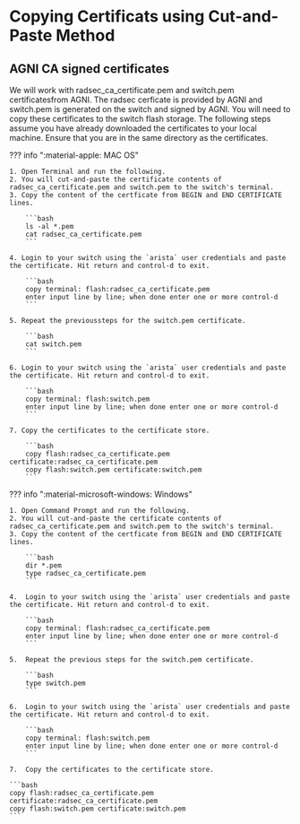 # Copying Certificats using Cut-and-Paste Method

## AGNI CA signed certificates

We will work with radsec_ca_certificate.pem and switch.pem certificatesfrom AGNI.  The radsec cerficate is provided by AGNI and switch.pem is generated on the switch and signed by AGNI.  You will need to copy these certificates to the switch flash storage.
The following steps assume you have already downloaded the certificates to your local machine. Ensure that you are in the same directory as the certificates.

??? info ":material-apple: MAC OS"

    1. Open Terminal and run the following. 
    2. You will cut-and-paste the certificate contents of radsec_ca_certificate.pem and switch.pem to the switch's terminal.
    3. Copy the content of the certficate from BEGIN and END CERTIFICATE lines.

        ```bash
        ls -al *.pem
        cat radsec_ca_certificate.pem
        ```

    4. Login to your switch using the `arista` user credentials and paste the certificate. Hit return and control-d to exit.

        ```bash
        copy terminal: flash:radsec_ca_certificate.pem
        enter input line by line; when done enter one or more control-d
        ```
        
    5. Repeat the previoussteps for the switch.pem certificate.

        ```bash
        cat switch.pem
        ```

    6. Login to your switch using the `arista` user credentials and paste the certificate. Hit return and control-d to exit.

        ```bash
        copy terminal: flash:switch.pem
        enter input line by line; when done enter one or more control-d
        ```

    7. Copy the certificates to the certificate store.

        ```bash
        copy flash:radsec_ca_certificate.pem certificate:radsec_ca_certificate.pem
        copy flash:switch.pem certificate:switch.pem
        ```

??? info ":material-microsoft-windows: Windows"

    1. Open Command Prompt and run the following. 
    2. You will cut-and-paste the certificate contents of radsec_ca_certificate.pem and switch.pem to the switch's terminal.
    3. Copy the content of the certficate from BEGIN and END CERTIFICATE lines.

        ```bash
        dir *.pem
        type radsec_ca_certificate.pem
        ```

    4.  Login to your switch using the `arista` user credentials and paste the certificate. Hit return and control-d to exit.

        ```bash
        copy terminal: flash:radsec_ca_certificate.pem
        enter input line by line; when done enter one or more control-d
        ```
        
    5.  Repeat the previous steps for the switch.pem certificate.

        ```bash
        type switch.pem
        ```

    6.  Login to your switch using the `arista` user credentials and paste the certificate. Hit return and control-d to exit.

        ```bash
        copy terminal: flash:switch.pem
        enter input line by line; when done enter one or more control-d
        ```

    7.  Copy the certificates to the certificate store.

    ```bash
    copy flash:radsec_ca_certificate.pem certificate:radsec_ca_certificate.pem
    copy flash:switch.pem certificate:switch.pem
    ```